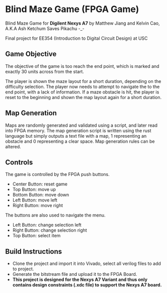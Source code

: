 # Blind Maze Game (FPGA Game)

Blind Maze Game for **Digilent Nexys A7** by Matthew Jiang and Kelvin Cao, A.K.A Ash Ketchum Saves Pikachu -_-

Final project for EE354 (Introduction to Digital Circuit Design) at USC

## Game Objective

The objective of the game is too reach the end point, which is marked and exactly 30 units across from the start.

The player is shown the maze layout for a short duration, depending on the difficulty selection. The player now needs to attempt to navigate the to the end point, with a lack of information. If a maze obstacle is hit, the player is reset to the beginning and shown the map layout again for a short duration. 

## Map Generation

Maps are randomly generated and validated using a script, and later read into FPGA memory. The map generation script is written using the rust language but simply outputs a text file with a map, 1 representing an obstacle and 0 representing a clear space. Map generation rules can be altered.

## Controls

The game is controlled by the FPGA push buttons. 

- Center Button: reset game
- Top Button: move up
- Bottom Button: move down
- Left Button: move left
- Right Button: move right

The buttons are also used to navigate the menu.

- Left Button: change selection left
- Right Button: change selection right
- Top Button: select item

## Build Instructions

- Clone the project and import it into Vivado, select all verilog files to add to project. 
- Generate the bitstream file and upload it to the FPGA Board. 
- **This project is designed for the Nexys A7 Variant and thus only contains design constraints (.xdc file) to support the Nexys A7 board.**
